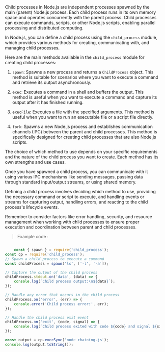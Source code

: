 Child processes in Node.js are independent processes spawned by the main (parent) Node.js process. Each child process runs in its own memory space and operates concurrently with the parent process. Child processes can execute commands, scripts, or other Node.js scripts, enabling parallel processing and distributed computing.

In Node.js, you can define a child process using the `child_process` module, which provides various methods for creating, communicating with, and managing child processes.

Here are the main methods available in the `child_process` module for creating child processes:

1. `spawn`: Spawns a new process and returns a `ChildProcess` object. This method is suitable for scenarios where you want to execute a command and retrieve its output asynchronously.

2. `exec`: Executes a command in a shell and buffers the output. This method is useful when you want to execute a command and capture its output after it has finished running.

3. `execFile`: Executes a file with the specified arguments. This method is useful when you want to run an executable file or a script file directly.

4. `fork`: Spawns a new Node.js process and establishes communication channels (IPC) between the parent and child processes. This method is specifically designed for creating child processes that are also Node.js scripts.

The choice of which method to use depends on your specific requirements and the nature of the child process you want to create. Each method has its own strengths and use cases.

Once you have spawned a child process, you can communicate with it using various IPC mechanisms like sending messages, passing data through standard input/output streams, or using shared memory.

Defining a child process involves deciding which method to use, providing the necessary command or script to execute, and handling events or streams for capturing output, handling errors, and reacting to the child process's lifecycle events.

Remember to consider factors like error handling, security, and resource management when working with child processes to ensure proper execution and coordination between parent and child processes.

>  Example code : 

```javascript

    const { spawn } = require('child_process');
const cp = require('child_process');
// Spawn a child process to execute a command
const childProcess = spawn('ls', ['-l', '-a']);

// Capture the output of the child process
childProcess.stdout.on('data', (data) => {
    console.log(`Child process output:\n${data}`);
});

// Handle any error that occurs in the child process
childProcess.on('error', (err) => {
    console.error('Child process error:', err);
});

// Handle the child process exit event
childProcess.on('exit', (code, signal) => {
    console.log(`Child process exited with code ${code} and signal ${signal}`);
});

const output = cp.execSync('node chaining.js');
console.log(output.toString());



```